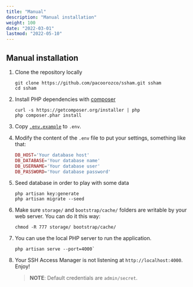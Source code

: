 ```yaml
---
title: "Manual"
description: "Manual installation"
weight: 100
date: "2022-03-01"
lastmod: "2022-05-10"
---
```


## Manual installation

1. Clone the repository locally

    ```Shell
    git clone https://github.com/pacoorozco/ssham.git ssham
    cd ssham
    ```

1. Install PHP dependencies with [composer](http://getcomposer.org)

    ```Shell
    curl -s https://getcomposer.org/installer | php
    php composer.phar install
    ```

1. Copy [`.env.example`](.env.example) to `.env`.  

1. Modify the content of the `.env` file to put your settings, something like that:

    ```php
    DB_HOST='Your database host'
    DB_DATABASE='Your database name'
    DB_USERNAME='Your database user'
    DB_PASSWORD='Your database password'
    ```
1. Seed database in order to play with some data

    ```Shell
    php artisan key:generate 
    php artisan migrate --seed
    ```
1. Make sure `storage/` and `bootstrap/cache/` folders are writable by your web server. You can do it this way:

    ```Shell
    chmod -R 777 storage/ bootstrap/cache/
    ```

1. You can use the local PHP server to run the application.

    ```Shell
    php artisan serve --port=4000`
    ```

1. Your SSH Access Manager is not listening at `http://localhost:4000`. Enjoy!

    > **NOTE**: Default credentials are `admin/secret`.
